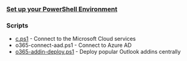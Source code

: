 ### [Set up your PowerShell Environment](https://github.com/directorcia/Office365/wiki/Set-up-your-PowerShell-Environment)

### Scripts
* [c.ps1](https://github.com/directorcia/Office365/wiki/Connect-to-Microsoft-Cloud-Services) - Connect to the Microsoft Cloud services
* o365-connect-aad.ps1 - Connect to Azure AD
* [o365-addin-deploy.ps1](https://github.com/directorcia/Office365/wiki/Deploy-popular-Outlook-addins-centrally) - Deploy popular Outlook addins centrally


